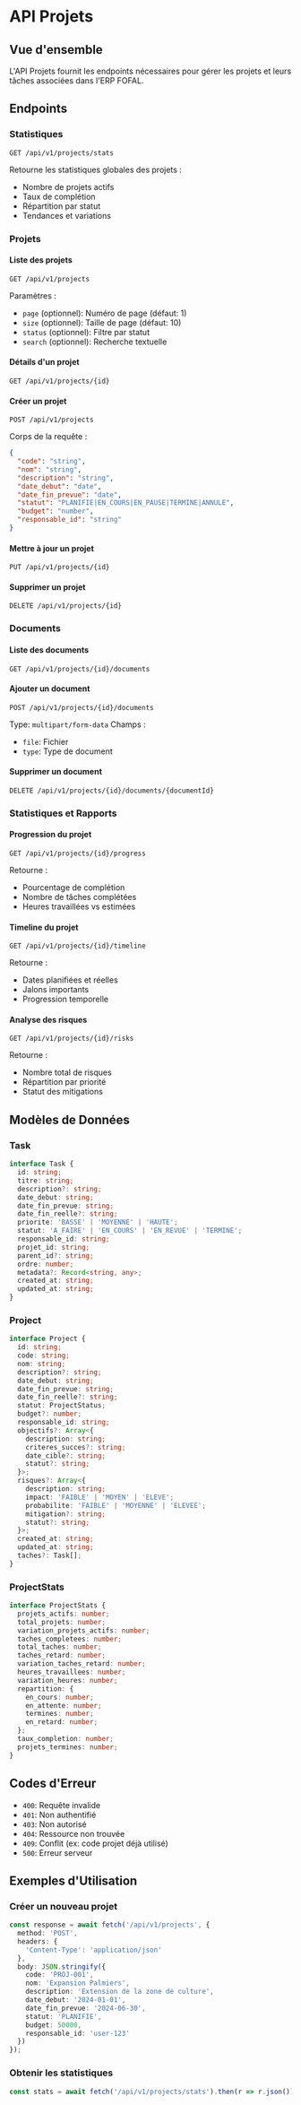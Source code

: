 # API Projets

## Vue d'ensemble
L'API Projets fournit les endpoints nécessaires pour gérer les projets et leurs tâches associées dans l'ERP FOFAL.

## Endpoints

### Statistiques
```http
GET /api/v1/projects/stats
```
Retourne les statistiques globales des projets :
- Nombre de projets actifs
- Taux de complétion
- Répartition par statut
- Tendances et variations

### Projets

#### Liste des projets
```http
GET /api/v1/projects
```
Paramètres :
- `page` (optionnel): Numéro de page (défaut: 1)
- `size` (optionnel): Taille de page (défaut: 10)
- `status` (optionnel): Filtre par statut
- `search` (optionnel): Recherche textuelle

#### Détails d'un projet
```http
GET /api/v1/projects/{id}
```

#### Créer un projet
```http
POST /api/v1/projects
```
Corps de la requête :
```json
{
  "code": "string",
  "nom": "string",
  "description": "string",
  "date_debut": "date",
  "date_fin_prevue": "date",
  "statut": "PLANIFIE|EN_COURS|EN_PAUSE|TERMINE|ANNULE",
  "budget": "number",
  "responsable_id": "string"
}
```

#### Mettre à jour un projet
```http
PUT /api/v1/projects/{id}
```

#### Supprimer un projet
```http
DELETE /api/v1/projects/{id}
```

### Documents

#### Liste des documents
```http
GET /api/v1/projects/{id}/documents
```

#### Ajouter un document
```http
POST /api/v1/projects/{id}/documents
```
Type: `multipart/form-data`
Champs :
- `file`: Fichier
- `type`: Type de document

#### Supprimer un document
```http
DELETE /api/v1/projects/{id}/documents/{documentId}
```

### Statistiques et Rapports

#### Progression du projet
```http
GET /api/v1/projects/{id}/progress
```
Retourne :
- Pourcentage de complétion
- Nombre de tâches complétées
- Heures travaillées vs estimées

#### Timeline du projet
```http
GET /api/v1/projects/{id}/timeline
```
Retourne :
- Dates planifiées et réelles
- Jalons importants
- Progression temporelle

#### Analyse des risques
```http
GET /api/v1/projects/{id}/risks
```
Retourne :
- Nombre total de risques
- Répartition par priorité
- Statut des mitigations

## Modèles de Données

### Task
```typescript
interface Task {
  id: string;
  titre: string;
  description?: string;
  date_debut: string;
  date_fin_prevue: string;
  date_fin_reelle?: string;
  priorite: 'BASSE' | 'MOYENNE' | 'HAUTE';
  statut: 'A_FAIRE' | 'EN_COURS' | 'EN_REVUE' | 'TERMINE';
  responsable_id: string;
  projet_id: string;
  parent_id?: string;
  ordre: number;
  metadata?: Record<string, any>;
  created_at: string;
  updated_at: string;
}
```

### Project
```typescript
interface Project {
  id: string;
  code: string;
  nom: string;
  description?: string;
  date_debut: string;
  date_fin_prevue: string;
  date_fin_reelle?: string;
  statut: ProjectStatus;
  budget?: number;
  responsable_id: string;
  objectifs?: Array<{
    description: string;
    criteres_succes?: string;
    date_cible?: string;
    statut?: string;
  }>;
  risques?: Array<{
    description: string;
    impact: 'FAIBLE' | 'MOYEN' | 'ELEVE';
    probabilite: 'FAIBLE' | 'MOYENNE' | 'ELEVEE';
    mitigation?: string;
    statut?: string;
  }>;
  created_at: string;
  updated_at: string;
  taches?: Task[];
}
```

### ProjectStats
```typescript
interface ProjectStats {
  projets_actifs: number;
  total_projets: number;
  variation_projets_actifs: number;
  taches_completees: number;
  total_taches: number;
  taches_retard: number;
  variation_taches_retard: number;
  heures_travaillees: number;
  variation_heures: number;
  repartition: {
    en_cours: number;
    en_attente: number;
    termines: number;
    en_retard: number;
  };
  taux_completion: number;
  projets_termines: number;
}
```

## Codes d'Erreur
- `400`: Requête invalide
- `401`: Non authentifié
- `403`: Non autorisé
- `404`: Ressource non trouvée
- `409`: Conflit (ex: code projet déjà utilisé)
- `500`: Erreur serveur

## Exemples d'Utilisation

### Créer un nouveau projet
```typescript
const response = await fetch('/api/v1/projects', {
  method: 'POST',
  headers: {
    'Content-Type': 'application/json'
  },
  body: JSON.stringify({
    code: 'PROJ-001',
    nom: 'Expansion Palmiers',
    description: 'Extension de la zone de culture',
    date_debut: '2024-01-01',
    date_fin_prevue: '2024-06-30',
    statut: 'PLANIFIE',
    budget: 50000,
    responsable_id: 'user-123'
  })
});
```

### Obtenir les statistiques
```typescript
const stats = await fetch('/api/v1/projects/stats').then(r => r.json());
